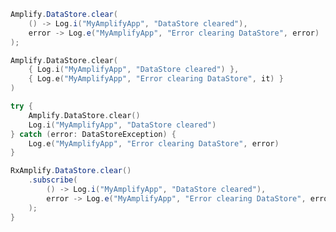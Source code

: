 <amplify-block-switcher>
<amplify-block name="Java">

```java
Amplify.DataStore.clear(
    () -> Log.i("MyAmplifyApp", "DataStore cleared"),
    error -> Log.e("MyAmplifyApp", "Error clearing DataStore", error)
);

```

</amplify-block>
<amplify-block name="Kotlin - Callbacks">

```kotlin
Amplify.DataStore.clear(
    { Log.i("MyAmplifyApp", "DataStore cleared") },
    { Log.e("MyAmplifyApp", "Error clearing DataStore", it) }
)

```

</amplify-block>
<amplify-block name="Kotlin - Coroutines">

```kotlin
try {
    Amplify.DataStore.clear()
    Log.i("MyAmplifyApp", "DataStore cleared")
} catch (error: DataStoreException) {
    Log.e("MyAmplifyApp", "Error clearing DataStore", error)
}

```

</amplify-block>
<amplify-block name="RxJava">

```java
RxAmplify.DataStore.clear()
    .subscribe(
        () -> Log.i("MyAmplifyApp", "DataStore cleared"),
        error -> Log.e("MyAmplifyApp", "Error clearing DataStore", error)
    );
}
```

</amplify-block>
</amplify-block-switcher>

